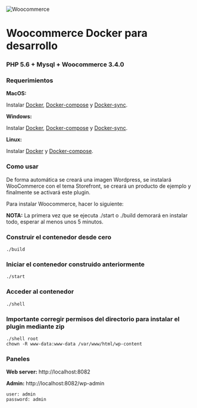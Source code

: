 ![Woocommerce](https://woocommerce.com/wp-content/themes/woo/images/logo-woocommerce@2x.png)

#  Woocommerce Docker para desarrollo

### PHP 5.6 + Mysql + Woocommerce 3.4.0

### Requerimientos

**MacOS:**

Instalar [Docker](https://docs.docker.com/docker-for-mac/install/), [Docker-compose](https://docs.docker.com/compose/install/#install-compose) y [Docker-sync](https://github.com/EugenMayer/docker-sync/wiki/docker-sync-on-OSX).

**Windows:**

Instalar [Docker](https://docs.docker.com/docker-for-windows/install/), [Docker-compose](https://docs.docker.com/compose/install/#install-compose) y [Docker-sync](https://github.com/EugenMayer/docker-sync/wiki/docker-sync-on-Windows).

**Linux:**

Instalar [Docker](https://docs.docker.com/engine/installation/linux/docker-ce/ubuntu/) y [Docker-compose](https://docs.docker.com/compose/install/#install-compose).

### Como usar

De forma automática se creará una imagen Wordpress, se instalará WooCommerce con el tema Storefront, se creará un producto de ejemplo y finalmente se activará este plugin.

Para instalar Woocommerce, hacer lo siguiente:

**NOTA:** La primera vez que se ejecuta ./start o ./build demorará en instalar todo, esperar al menos unos 5 minutos.

### Construir el contenedor desde cero

```
./build
```

### Iniciar el contenedor construido anteriormente

```
./start
```

### Acceder al contenedor

```
./shell
```

### Importante corregir permisos del directorio para instalar el plugin mediante zip

```
./shell root
chown -R www-data:www-data /var/www/html/wp-content
```

### Paneles

**Web server:** http://localhost:8082

**Admin:** http://localhost:8082/wp-admin

    user: admin
    password: admin

